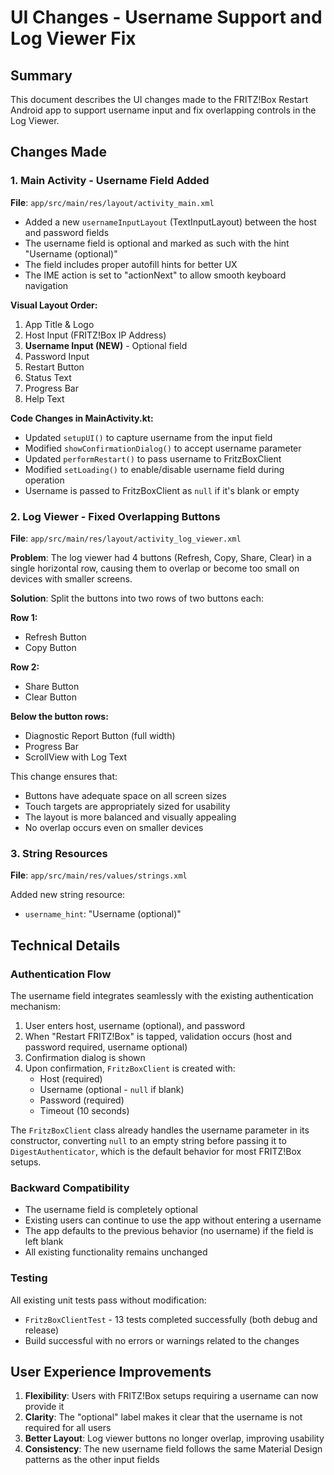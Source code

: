 # UI Changes - Username Support and Log Viewer Fix

## Summary

This document describes the UI changes made to the FRITZ!Box Restart Android app to support username input and fix overlapping controls in the Log Viewer.

## Changes Made

### 1. Main Activity - Username Field Added

**File**: `app/src/main/res/layout/activity_main.xml`

- Added a new `usernameInputLayout` (TextInputLayout) between the host and password fields
- The username field is optional and marked as such with the hint "Username (optional)"
- The field includes proper autofill hints for better UX
- The IME action is set to "actionNext" to allow smooth keyboard navigation

**Visual Layout Order:**
1. App Title & Logo
2. Host Input (FRITZ!Box IP Address)
3. **Username Input (NEW)** - Optional field
4. Password Input
5. Restart Button
6. Status Text
7. Progress Bar
8. Help Text

**Code Changes in MainActivity.kt:**
- Updated `setupUI()` to capture username from the input field
- Modified `showConfirmationDialog()` to accept username parameter
- Updated `performRestart()` to pass username to FritzBoxClient
- Modified `setLoading()` to enable/disable username field during operation
- Username is passed to FritzBoxClient as `null` if it's blank or empty

### 2. Log Viewer - Fixed Overlapping Buttons

**File**: `app/src/main/res/layout/activity_log_viewer.xml`

**Problem**: The log viewer had 4 buttons (Refresh, Copy, Share, Clear) in a single horizontal row, causing them to overlap or become too small on devices with smaller screens.

**Solution**: Split the buttons into two rows of two buttons each:

**Row 1:**
- Refresh Button
- Copy Button

**Row 2:**
- Share Button
- Clear Button

**Below the button rows:**
- Diagnostic Report Button (full width)
- Progress Bar
- ScrollView with Log Text

This change ensures that:
- Buttons have adequate space on all screen sizes
- Touch targets are appropriately sized for usability
- The layout is more balanced and visually appealing
- No overlap occurs even on smaller devices

### 3. String Resources

**File**: `app/src/main/res/values/strings.xml`

Added new string resource:
- `username_hint`: "Username (optional)"

## Technical Details

### Authentication Flow

The username field integrates seamlessly with the existing authentication mechanism:

1. User enters host, username (optional), and password
2. When "Restart FRITZ!Box" is tapped, validation occurs (host and password required, username optional)
3. Confirmation dialog is shown
4. Upon confirmation, `FritzBoxClient` is created with:
   - Host (required)
   - Username (optional - `null` if blank)
   - Password (required)
   - Timeout (10 seconds)

The `FritzBoxClient` class already handles the username parameter in its constructor, converting `null` to an empty string before passing it to `DigestAuthenticator`, which is the default behavior for most FRITZ!Box setups.

### Backward Compatibility

- The username field is completely optional
- Existing users can continue to use the app without entering a username
- The app defaults to the previous behavior (no username) if the field is left blank
- All existing functionality remains unchanged

### Testing

All existing unit tests pass without modification:
- `FritzBoxClientTest` - 13 tests completed successfully (both debug and release)
- Build successful with no errors or warnings related to the changes

## User Experience Improvements

1. **Flexibility**: Users with FRITZ!Box setups requiring a username can now provide it
2. **Clarity**: The "optional" label makes it clear that the username is not required for all users
3. **Better Layout**: Log viewer buttons no longer overlap, improving usability
4. **Consistency**: The new username field follows the same Material Design patterns as the other input fields
